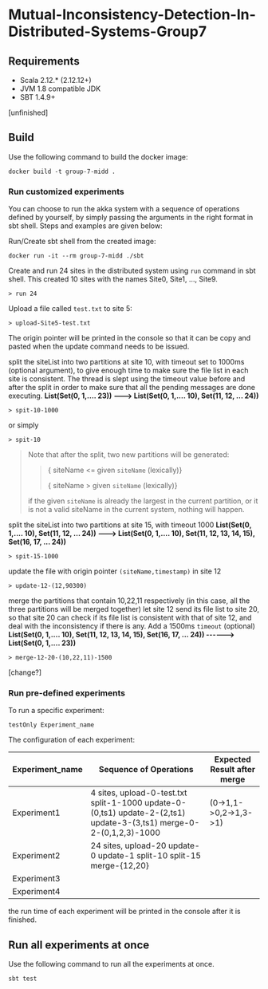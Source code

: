 # Mutual-Inconsistency-Detection-In-Distributed-Systems-Group7

## Requirements

- Scala 2.12.\* (2.12.12+)
- JVM 1.8 compatible JDK
- SBT 1.4.9+

[unfinished]

## Build

Use the following command to build the docker image:

```
docker build -t group-7-midd .
```

### Run customized experiments

You can choose to run the akka system with a sequence of operations defined by yourself, by simply passing the
arguments in the right format in sbt shell. Steps and examples are given below:

Run/Create sbt shell from the created image:

```
docker run -it --rm group-7-midd ./sbt
```

Create and run 24 sites in the distributed system using `run` command in sbt shell. This created 10 sites with the names Site0, Site1, ..., Site9.

```
> run 24
```

Upload a file called `test.txt` to site 5:

```
> upload-Site5-test.txt
```

The origin pointer will be printed in the console so that it can be copy and pasted when the update command needs to be issued.

split the siteList into two partitions at site 10, with timeout set to 1000ms (optional argument), to give enough time to make sure the file list in each site is consistent. The thread is slept using the timeout value before and after the split in order to make sure that all the pending messages are done executing.
**List(Set(0, 1,.... 23)) ---> List(Set(0, 1,.... 10), Set(11, 12, ... 24))**

```
> spit-10-1000
```

or simply

```
> spit-10
```

> Note that after the split, two new partitions will be generated:
>
> > { siteName <= given `siteName` (lexically)}
> >
> > { siteName > given `siteName` (lexically)}
>
> if the given `siteName` is already the largest in the current partition, or it is not a valid
> siteName in the current system, nothing will happen.

split the siteList into two partitions at site 15, with timeout 1000
**List(Set(0, 1,.... 10), Set(11, 12, ... 24)) ---> List(Set(0, 1,.... 10), Set(11, 12, 13, 14, 15), Set(16, 17, ... 24))**

```
> spit-15-1000
```

update the file with origin pointer `(siteName,timestamp)` in site 12

```
> update-12-(12,90300)
```

merge the partitions that contain 10,22,11 respectively (in this case, all the three partitions will be merged together)
let site 12 send its file list to site 20, so that site 20 can check if its file list is consistent with that of site 12,
and deal with the inconsistency if there is any. Add a 1500ms `timeout` (optional)
**List(Set(0, 1,.... 10), Set(11, 12, 13, 14, 15), Set(16, 17, ... 24)) ------> List(Set(0, 1,.... 23))**

```
> merge-12-20-(10,22,11)-1500
```

[change?]

### Run pre-defined experiments

To run a specific experiment:

```
testOnly Experiment_name
```

The configuration of each experiment:

| Experiment_name | Sequence of Operations                                                                                              | Expected Result after merge |
| --------------- | ------------------------------------------------------------------------------------------------------------------- | --------------------------- |
| Experiment1     | 4 sites, upload-0-test.txt split-1-1000 update-0-(0,ts1) update-2-(2,ts1) update-3-(3,ts1) merge-0-2-(0,1,2,3)-1000 | (0->1,1->0,2->1,3->1)       |
| Experiment2     | 24 sites, upload-20 update-0 update-1 split-10 split-15 merge-{12,20}                                               |                             |
| Experiment3     |                                                                                                                     |                             |
| Experiment4     |                                                                                                                     |                             |

the run time of each experiment will be printed in the console after it is finished.

## Run all experiments at once

Use the following command to run all the experiments at once.

```
sbt test
```
